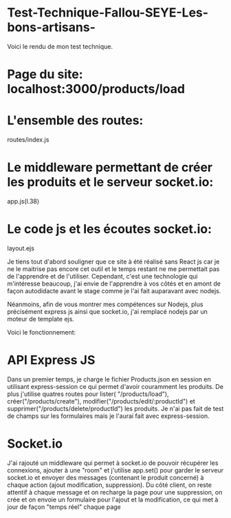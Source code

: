# Test-Technique-Fallou-SEYE-Les-bons-artisans-


Voici le rendu de mon test technique.

# Page du site: localhost:3000/products/load

# L'ensemble des routes: 
routes/index.js

# Le middleware permettant de créer les produits et le serveur socket.io:
app.js(l.38)

# Le code js et les écoutes socket.io: 
layout.ejs


Je tiens tout d'abord souligner que ce site à été réalisé sans React js car je ne le maitrise pas encore cet outil et le temps restant ne me permettait pas de l'apprendre et de l'utiliser.
Cependant, c'est une technologie qui m'intéresse beaucoup, j'ai envie de l'apprendre à vos côtés et en amont de façon autodidacte avant le stage comme je l'ai fait auparavant avec nodejs.

Néanmoins, afin de vous montrer mes compétences sur Nodejs, plus précisément express js ainsi que socket.io, j'ai remplacé nodejs par un moteur de template ejs.

Voici le fonctionnement:

# API Express JS
Dans un premier temps, je charge le fichier Products.json en session en utilisant express-session ce qui permet d'avoir couramment les produits.
De plus j'utilise quatres routes pour lister( "/products/load"), créer("/products/create"), modifier("/products/edit/:productId") et supprimer("/products/delete/productId") les produits.
Je n'ai pas fait de test de champs sur les formulaires mais je l'aurai fait avec express-session.

# Socket.io
J'ai rajouté un middleware qui permet à socket.io de pouvoir récupérer les connexions, ajouter à une "room" et j'utilise app.set() pour garder le serveur socket.io et envoyer des messages (contenant le produit concerné) à chaque action (ajout modification, suppression).
Du côté client, on reste attentif à chaque message et on recharge la page pour une suppression, on crée et on envoie un formulaire pour l'ajout et la modification, ce qui met à jour de façon "temps réel" chaque page
